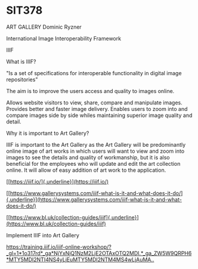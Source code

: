 # SIT378

ART GALLERY Dominic Ryzner

International Image Interoperability Framework

IIIF

What is IIIF?

"Is a set of specifications for interoperable functionality in digital image repositories"

The aim is to improve the users access and quality to images online.

Allows website visitors to view, share, compare and manipulate images. Provides better and faster
image delivery. Enables users to zoom into and compare images side by side whiles maintaining
superior image quality and detail.

Why it is important to Art Gallery?

IIIF is important to the Art Gallery as the Art Gallery will be predominantly online image of art
works in which users will want to view and zoom into images to see the details and quality of
workmanship, but it is also beneficial for the employees who will update and edit the art collection
online. It will allow of easy addition of art work to the application.

[[https://iiif.io/]{.underline}](https://iiif.io/)

[[https://www.gallerysystems.com/iiif-what-is-it-and-what-does-it-do/]{.underline}](https://www.gallerysystems.com/iiif-what-is-it-and-what-does-it-do/)

[[https://www.bl.uk/collection-guides/iiif]{.underline}](https://www.bl.uk/collection-guides/iiif)

Implement IIIF into Art Gallery

<https://training.iiif.io/iiif-online-workshop/?_gl=1*1o317rd*_ga*NjYxNjQ1NzM2LjE2OTAxOTQ2MDI.*_ga_ZW5W9QRPH6*MTY5MDI2NTI4NS4yLjEuMTY5MDI2NTM4MS4wLjAuMA..>
